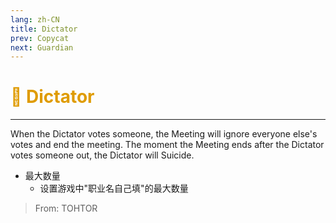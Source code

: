 ```yaml
---
lang: zh-CN
title: Dictator
prev: Copycat
next: Guardian
---
```


# <font color="#df9b00">🫵 <b>Dictator</b></font> <Badge text="Power" type="tip" vertical="middle"/>

***

When the Dictator votes someone, the Meeting will ignore everyone else's votes and end the meeting. The moment the Meeting ends after the Dictator votes someone out, the Dictator will Suicide.

- 最大数量
  - 设置游戏中"职业名自己填"的最大数量

> From: TOHTOR
